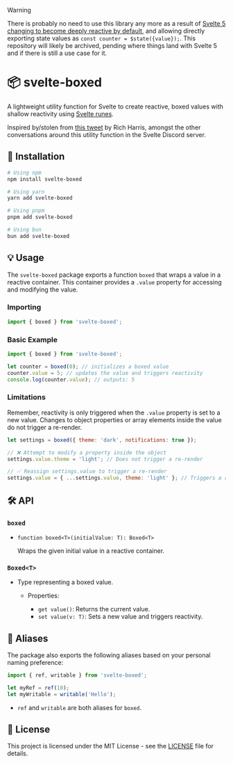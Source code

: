 > [!WARNING]
> There is probably no need to use this library any more as a result of [Svelte 5 changing to become deeply reactive by default](https://github.com/sveltejs/svelte/pull/9739), and allowing directly exporting state values as `const counter = $state({value});`. This repository will likely be archived, pending where things land with Svelte 5 and if there is still a use case for it.

# 📦 svelte-boxed

A lightweight utility function for Svelte to create reactive, boxed values with shallow reactivity using [Svelte runes](https://svelte.dev/blog/runes).

Inspired by/stolen from [this tweet](https://twitter.com/Rich_Harris/status/1704889098169709019) by Rich Harris, amongst the other conversations around this utility function in the Svelte Discord server.

## 🚀 Installation

```bash
# Using npm
npm install svelte-boxed

# Using yarn
yarn add svelte-boxed

# Using pnpm
pnpm add svelte-boxed

# Using bun
bun add svelte-boxed
```

## 💡 Usage

The `svelte-boxed` package exports a function `boxed` that wraps a value in a reactive container. This container provides a `.value` property for accessing and modifying the value.

### Importing

```javascript
import { boxed } from 'svelte-boxed';
```

### Basic Example

```javascript
import { boxed } from 'svelte-boxed';

let counter = boxed(0); // initializes a boxed value
counter.value = 5; // updates the value and triggers reactivity
console.log(counter.value); // outputs: 5
```

### Limitations

Remember, reactivity is only triggered when the `.value` property is set to a new value. Changes to object properties or array elements inside the value do not trigger a re-render.

```javascript
let settings = boxed({ theme: 'dark', notifications: true });

// ❌ Attempt to modify a property inside the object
settings.value.theme = 'light'; // Does not trigger a re-render

// ✅ Reassign settings.value to trigger a re-render
settings.value = { ...settings.value, theme: 'light' }; // Triggers a re-render
```

## 🛠️ API

### `boxed`

- `function boxed<T>(initialValue: T): Boxed<T>`

  Wraps the given initial value in a reactive container.

### `Boxed<T>`

- Type representing a boxed value.

  - Properties:

    - `get value()`: Returns the current value.
    - `set value(v: T)`: Sets a new value and triggers reactivity.

## 🔄 Aliases

The package also exports the following aliases based on your personal naming preference:

```javascript
import { ref, writable } from 'svelte-boxed';

let myRef = ref(10);
let myWritable = writable('Hello');
```

- `ref` and `writable` are both aliases for `boxed`.

## 📜 License

This project is licensed under the MIT License - see the [LICENSE](LICENSE) file for details.
